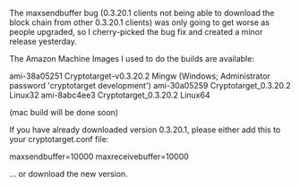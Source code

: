 The maxsendbuffer bug (0.3.20.1 clients not being able to download the block chain from other 0.3.20.1 clients) was only going to get
worse as people upgraded, so I cherry-picked the bug fix and created a minor release yesterday.

The Amazon Machine Images I used to do the builds are available:

  ami-38a05251   Cryptotarget-v0.3.20.2 Mingw    (Windows; Administrator password 'cryptotarget development')
  ami-30a05259   Cryptotarget_0.3.20.2 Linux32
  ami-8abc4ee3   Cryptotarget_0.3.20.2 Linux64

(mac build will be done soon)

If you have already downloaded version 0.3.20.1, please either add this to your cryptotarget.conf file:

  maxsendbuffer=10000
  maxreceivebuffer=10000

... or download the new version.
